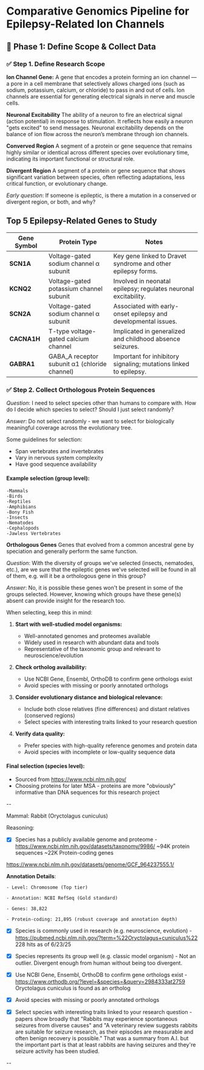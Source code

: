 # Comparative Genomics Pipeline for Epilepsy-Related Ion Channels

## 🧠 Phase 1: Define Scope & Collect Data

### ✅ Step 1. Define Research Scope

**Ion Channel Gene:**
A gene that encodes a protein forming an ion channel — a pore in a cell membrane that selectively allows charged ions (such as sodium, potassium, calcium, or chloride) to pass in and out of cells. Ion channels are essential for generating electrical signals in nerve and muscle cells.

**Neuronal Excitability**
The ability of a neuron to fire an electrical signal (action potential) in response to stimulation. It reflects how easily a neuron "gets excited" to send messages. Neuronal excitability depends on the balance of ion flow across the neuron’s membrane through ion channels.

**Converved Region**
A segment of a protein or gene sequence that remains highly similar or identical across different species over evolutionary time, indicating its important functional or structural role.

**Divergent Region**
A segment of a protein or gene sequence that shows significant variation between species, often reflecting adaptations, less critical function, or evolutionary change.

_Early question_: If someone is epileptic, is there a mutation in a conserved or divergent region, or both, and why?

## Top 5 Epilepsy-Related Genes to Study

| Gene Symbol | Protein Type                             | Notes                                                                                 |
|-------------|----------------------------------------|---------------------------------------------------------------------------------------|
| **SCN1A**   | Voltage-gated sodium channel α subunit | Key gene linked to Dravet syndrome and other epilepsy forms.                           |
| **KCNQ2**   | Voltage-gated potassium channel subunit| Involved in neonatal epilepsy; regulates neuronal excitability.                       |
| **SCN2A**   | Voltage-gated sodium channel α subunit | Associated with early-onset epilepsy and developmental issues.                        |
| **CACNA1H** | T-type voltage-gated calcium channel   | Implicated in generalized and childhood absence seizures.                            |
| **GABRA1**  | GABA_A receptor subunit α1 (chloride channel) | Important for inhibitory signaling; mutations linked to epilepsy.                    |

### ✅ Step 2. Collect Orthologous Protein Sequences

_Question_: I need to select species other than humans to compare with. How do I decide which species to select? Should I just select randomly?

_Answer_: Do not select randomly - we want to select for biologically meaningful coverage across the evolutionary tree. 

Some guidelines for selection:
- Span vertebrates and invertebrates 
- Vary in nervous system complexity 
- Have good sequence availability

#### Example selection (group level):

    -Mammals
    -Birds
    -Reptiles
    -Amphibians
    -Bony Fish
    -Insects
    -Nematodes
    -Cephalopods
    -Jawless Vertebrates

**Orthologous Genes**
Genes that evolved from a common ancestral gene by speciation and generally perform the same function.

_Question_: With the diversity of groups we've selected (insects, nematodes, etc.), are we sure
that the epileptic genes we've selected will be found in all of them, e.g. will it be a orthologous gene in this group?

_Answer_: No, it is possible these genes won't be present in some of the groups selected. However,
knowing which groups have these gene(s) absent can provide insight for the research too.

When selecting, keep this in mind:

1. **Start with well-studied model organisms:**

   * Well-annotated genomes and proteomes available
   * Widely used in research with abundant data and tools
   * Representative of the taxonomic group and relevant to neuroscience/evolution

2. **Check ortholog availability:**

   * Use NCBI Gene, Ensembl, OrthoDB to confirm gene orthologs exist
   * Avoid species with missing or poorly annotated orthologs

3. **Consider evolutionary distance and biological relevance:**

   * Include both close relatives (fine differences) and distant relatives (conserved regions)
   * Select species with interesting traits linked to your research question

4. **Verify data quality:**

   * Prefer species with high-quality reference genomes and protein data
   * Avoid species with incomplete or low-quality sequence data

#### Final selection (species level):

- Sourced from https://www.ncbi.nlm.nih.gov/
- Choosing proteins for later MSA - proteins are more "obviously" informative than DNA sequences
  for this research project

--

Mammal: Rabbit (Oryctolagus cuniculus)

Reasoning:
- [x] Species has a publicly available genome and proteome - https://www.ncbi.nlm.nih.gov/datasets/taxonomy/9986/ ~94K protein sequences ~22K Protein-coding genes

https://www.ncbi.nlm.nih.gov/datasets/genome/GCF_964237555.1/

**Annotation Details**:

    - Level: Chromosome (Top tier)

    - Annotation: NCBI RefSeq (Gold standard)

    - Genes: 38,822

    - Protein-coding: 21,895 (robust coverage and annotation depth)

- [X] Species is commonly used in research (e.g. neuroscience, evolution) - https://pubmed.ncbi.nlm.nih.gov/?term=%22Oryctolagus+cuniculus%22 228 hits as of 6/23/25
- [X] Species represents its group well (e.g. classic model organism) - Not an outlier. Divergent enough from human without being too divergent.

- [X] Use NCBI Gene, Ensembl, OrthoDB to confirm gene orthologs exist - https://www.orthodb.org/?level=&species=&query=2984333at2759 Oryctolagus cuniculus is found as an ortholog
- [X] Avoid species with missing or poorly annotated orthologs

- [X] Select species with interesting traits linked to your research question - papers show broadly that "Rabbits may experience spontaneous seizures from diverse causes" and "A veterinary review suggests rabbits are suitable for seizure research, as their episodes are measurable and often benign recovery is possible." That was a summary from A.I. but the important part is that at least rabbits are having seizures and they're seizure activity has been studied.

--